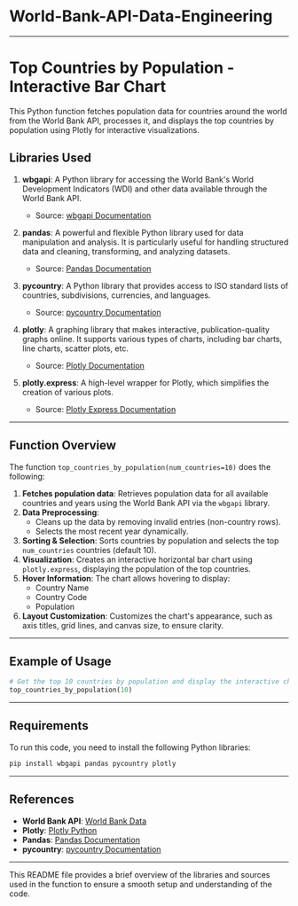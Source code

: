 # World-Bank-API-Data-Engineering

---

# Top Countries by Population - Interactive Bar Chart

This Python function fetches population data for countries around the world from the World Bank API, processes it, and displays the top countries by population using Plotly for interactive visualizations.

## Libraries Used

1. **wbgapi**: A Python library for accessing the World Bank's World Development Indicators (WDI) and other data available through the World Bank API.
   - Source: [wbgapi Documentation](https://pypi.org/project/wbgapi/)
   
2. **pandas**: A powerful and flexible Python library used for data manipulation and analysis. It is particularly useful for handling structured data and cleaning, transforming, and analyzing datasets.
   - Source: [Pandas Documentation](https://pandas.pydata.org/pandas-docs/stable/)
   
3. **pycountry**: A Python library that provides access to ISO standard lists of countries, subdivisions, currencies, and languages.
   - Source: [pycountry Documentation](https://pypi.org/project/pycountry/)
   
4. **plotly**: A graphing library that makes interactive, publication-quality graphs online. It supports various types of charts, including bar charts, line charts, scatter plots, etc.
   - Source: [Plotly Documentation](https://plotly.com/python/)
   
5. **plotly.express**: A high-level wrapper for Plotly, which simplifies the creation of various plots.
   - Source: [Plotly Express Documentation](https://plotly.com/python/plotly-express/)

---

## Function Overview

The function `top_countries_by_population(num_countries=10)` does the following:

1. **Fetches population data**: Retrieves population data for all available countries and years using the World Bank API via the `wbgapi` library.
2. **Data Preprocessing**:
   - Cleans up the data by removing invalid entries (non-country rows).
   - Selects the most recent year dynamically.
3. **Sorting & Selection**: Sorts countries by population and selects the top `num_countries` countries (default 10).
4. **Visualization**: Creates an interactive horizontal bar chart using `plotly.express`, displaying the population of the top countries.
5. **Hover Information**: The chart allows hovering to display:
   - Country Name
   - Country Code
   - Population
6. **Layout Customization**: Customizes the chart's appearance, such as axis titles, grid lines, and canvas size, to ensure clarity.

---

## Example of Usage

```python
# Get the top 10 countries by population and display the interactive chart
top_countries_by_population(10)
```

---

## Requirements

To run this code, you need to install the following Python libraries:

```bash
pip install wbgapi pandas pycountry plotly
```

---

## References

- **World Bank API**: [World Bank Data](https://data.worldbank.org/)
- **Plotly**: [Plotly Python](https://plotly.com/python/)
- **Pandas**: [Pandas Documentation](https://pandas.pydata.org/pandas-docs/stable/)
- **pycountry**: [pycountry Documentation](https://pypi.org/project/pycountry/)

---

This README file provides a brief overview of the libraries and sources used in the function to ensure a smooth setup and understanding of the code.